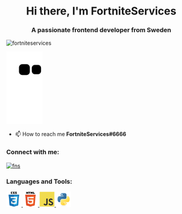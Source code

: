 <h1 align="center">Hi there, I'm FortniteServices</h1>
<h3 align="center">A passionate frontend developer from Sweden</h3>

<p align="left"> <img src="https://komarev.com/ghpvc/?username=fortniteservices&label=Profile%20views&color=0e75b6&style=flat" alt="fortniteservices" /> </p>
<p align="mid"> <img src="https://raw.githubusercontent.com/rafaballerini/rafaballerini/output/github-contribution-grid-snake.svg" alt="fortniteservices" /> </p>

- 📫 How to reach me **FortniteServices#6666**

<h3 align="left">Connect with me:</h3>
<p align="left">
<a href="https://discord.gg/fns" target="blank"><img align="center" src="https://raw.githubusercontent.com/rahuldkjain/github-profile-readme-generator/master/src/images/icons/Social/discord.svg" alt="fns" height="30" width="40" /></a>
</p>

<h3 align="left">Languages and Tools:</h3>
<p align="left"> <a href="https://www.w3schools.com/css/" target="_blank" rel="noreferrer"> <img src="https://raw.githubusercontent.com/devicons/devicon/master/icons/css3/css3-original-wordmark.svg" alt="css3" width="40" height="40"/> </a> <a href="https://www.w3.org/html/" target="_blank" rel="noreferrer"> <img src="https://raw.githubusercontent.com/devicons/devicon/master/icons/html5/html5-original-wordmark.svg" alt="html5" width="40" height="40"/> </a> <a href="https://developer.mozilla.org/en-US/docs/Web/JavaScript" target="_blank" rel="noreferrer"> <img src="https://raw.githubusercontent.com/devicons/devicon/master/icons/javascript/javascript-original.svg" alt="javascript" width="40" height="40"/> </a> <a href="https://www.python.org" target="_blank" rel="noreferrer"> <img src="https://raw.githubusercontent.com/devicons/devicon/master/icons/python/python-original.svg" alt="python" width="40" height="40"/> </a> </p>

